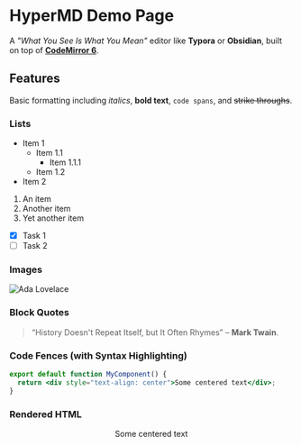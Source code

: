 # HyperMD Demo Page

A _"What You See Is What You Mean"_ editor like **Typora** or **Obsidian**, built on top of [**CodeMirror 6**](https://codemirror.net/).

## Features

Basic formatting including _italics_, **bold text**, `code spans`, and ~~strike throughs~~.

### Lists

- Item 1
  - Item 1.1
    - Item 1.1.1
  - Item 1.2
- Item 2

1. An item
2. Another item
3. Yet another item

- [x] Task 1
- [ ] Task 2

### Images

![Ada Lovelace](https://upload.wikimedia.org/wikipedia/commons/thumb/c/c0/Ada_Lovelace_Chalon_portrait.jpg/120px-Ada_Lovelace_Chalon_portrait.jpg)

### Block Quotes

> “History Doesn't Repeat Itself, but It Often Rhymes” – **Mark Twain**.

### Code Fences (with Syntax Highlighting)

```jsx
export default function MyComponent() {
  return <div style="text-align: center">Some centered text</div>;
}
```

### Rendered HTML

<div style="text-align: center">
  Some centered text
</div>
